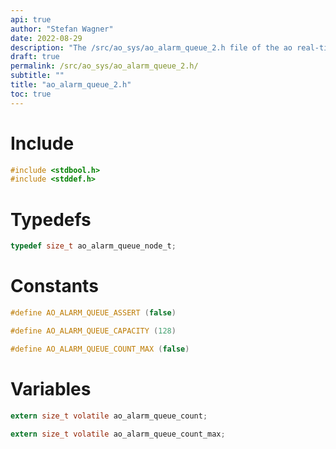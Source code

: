 ```yaml
---
api: true
author: "Stefan Wagner"
date: 2022-08-29
description: "The /src/ao_sys/ao_alarm_queue_2.h file of the ao real-time operating system."
draft: true
permalink: /src/ao_sys/ao_alarm_queue_2.h/
subtitle: ""
title: "ao_alarm_queue_2.h"
toc: true
---
```


# Include

```c
#include <stdbool.h>
#include <stddef.h>
```

# Typedefs

```c
typedef size_t ao_alarm_queue_node_t;
```

# Constants

```c
#define AO_ALARM_QUEUE_ASSERT (false)
```

```c
#define AO_ALARM_QUEUE_CAPACITY (128)
```

```c
#define AO_ALARM_QUEUE_COUNT_MAX (false)
```

# Variables

```c
extern size_t volatile ao_alarm_queue_count;
```

```c
extern size_t volatile ao_alarm_queue_count_max;
```

